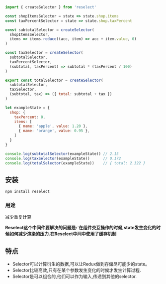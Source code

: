 ```javascript
import { createSelector } from 'reselect'

const shopItemsSelector = state => state.shop.items
const taxPercentSelector = state => state.shop.taxPercent

const subtotalSelector = createSelector(
  shopItemsSelector,
  items => items.reduce((acc, item) => acc + item.value, 0)
)

const taxSelector = createSelector(
  subtotalSelector,
  taxPercentSelector,
  (subtotal, taxPercent) => subtotal * (taxPercent / 100)
)

export const totalSelector = createSelector(
  subtotalSelector,
  taxSelector,
  (subtotal, tax) => ({ total: subtotal + tax })
)

let exampleState = {
  shop: {
    taxPercent: 8,
    items: [
      { name: 'apple', value: 1.20 },
      { name: 'orange', value: 0.95 },
    ]
  }
}

console.log(subtotalSelector(exampleState)) // 2.15
console.log(taxSelector(exampleState))      // 0.172
console.log(totalSelector(exampleState))    // { total: 2.322 }
```



## 安装

 ```javascript
npm install reselect
 ```

### 用途

减少重复计算

**Reselect这个中间件要解决的问题是:`在组件交互操作的时候,state发生变化的时候如何减少渲染的压力.在Reselect中间中使用了缓存机制**

## 特点

- Selector可以计算衍生的数据,可以让Redux做到存储尽可能少的state。
- Selector比较高效,只有在某个参数发生变化的时候才发生计算过程.
- Selector是可以组合的,他们可以作为输入,传递到其他的selector.





